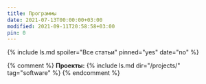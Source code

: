 ```yaml
---
title: Программы
date: 2021-07-13T00:00:00+03:00
modified: 2021-09-11T20:58:58+03:00
pin: 0
---
```


{% include ls.md spoiler="Все статьи" pinned="yes" date="no" %}

{% comment %}
**Проекты:**
{% include ls.md dir="/projects/" tag="software" %}
{% endcomment %}


<!-- 
## Программы для винды
{% include ls.md tag="windows" %}

## Для андроидов
{% include ls.md tag="android" %}

## МОИ ПРОГРАММЫ
{% include ls.md tag="projects" %}

## Полезное для работы
{% include ls.md tag="work" %}

## Обработка медиа
{% include ls.md tag="media" %}

## Веб-сервисы
{% include ls.md tag="web" %}

-->
